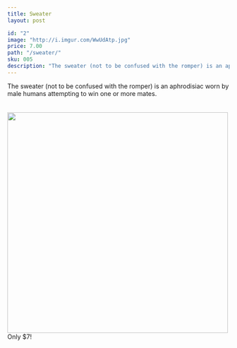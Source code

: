 ```yaml
---
title: Sweater
layout: post

id: "2"
image: "http://i.imgur.com/WwUdAtp.jpg"
price: 7.00
path: "/sweater/"
sku: 005
description: "The sweater (not to be confused with the romper) is an aphrodisiac worn by male humans attempting to win one or more mates."
---
```

The sweater (not to be confused with the romper) is an aphrodisiac worn by male humans attempting to win one or more mates.
<br>
<br>
<br>
<img src="http://i.imgur.com/WwUdAtp.jpg" height="500" width="500">
<br>
Only $7!
